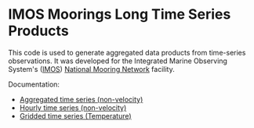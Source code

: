 # IMOS Moorings Long Time Series Products

This code is used to generate aggregated data products from time-series observations. It was developed for the Integrated Marine Observing System's ([IMOS](http://imos.org.au/)) [National Mooring Network](http://imos.org.au/facilities/nationalmooringnetwork/) facility.

Documentation:
- [Aggregated time series (non-velocity)](Documentation/aggregated_timeseries.md)
- [Hourly time series (non-velocity)](Documentation/Hourly_timeseries.md)
- [Gridded time series (Temperature)](Documentation/Gridded_timeseries.md)
